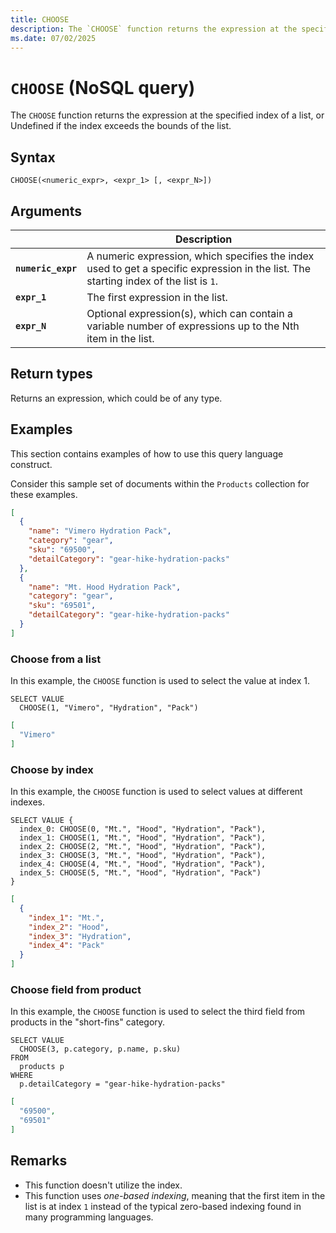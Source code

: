 ```yaml
---
title: CHOOSE
description: The `CHOOSE` function returns the expression at the specified index of a list, or Undefined if the index exceeds the bounds of the list.
ms.date: 07/02/2025
---
```


# `CHOOSE` (NoSQL query)

The `CHOOSE` function returns the expression at the specified index of a list, or Undefined if the index exceeds the bounds of the list.

## Syntax

```nosql
CHOOSE(<numeric_expr>, <expr_1> [, <expr_N>])
```

## Arguments

| | Description |
| --- | --- |
| **`numeric_expr`** | A numeric expression, which specifies the index used to get a specific expression in the list. The starting index of the list is `1`. |
| **`expr_1`** | The first expression in the list. |
| **`expr_N`** | Optional expression(s), which can contain a variable number of expressions up to the Nth item in the list. |

## Return types

Returns an expression, which could be of any type.

## Examples

This section contains examples of how to use this query language construct.

Consider this sample set of documents within the `Products` collection for these examples.

```json
[
  {
    "name": "Vimero Hydration Pack",
    "category": "gear",
    "sku": "69500",
    "detailCategory": "gear-hike-hydration-packs"
  },
  {
    "name": "Mt. Hood Hydration Pack",
    "category": "gear",
    "sku": "69501",
    "detailCategory": "gear-hike-hydration-packs"
  }
]
```

### Choose from a list

In this example, the `CHOOSE` function is used to select the value at index 1.

```nosql
SELECT VALUE 
  CHOOSE(1, "Vimero", "Hydration", "Pack")
```

```json
[
  "Vimero"
]
```

### Choose by index

In this example, the `CHOOSE` function is used to select values at different indexes.

```nosql
SELECT VALUE {
  index_0: CHOOSE(0, "Mt.", "Hood", "Hydration", "Pack"),
  index_1: CHOOSE(1, "Mt.", "Hood", "Hydration", "Pack"),
  index_2: CHOOSE(2, "Mt.", "Hood", "Hydration", "Pack"),
  index_3: CHOOSE(3, "Mt.", "Hood", "Hydration", "Pack"),
  index_4: CHOOSE(4, "Mt.", "Hood", "Hydration", "Pack"),
  index_5: CHOOSE(5, "Mt.", "Hood", "Hydration", "Pack")
}
```

```json
[
  {
    "index_1": "Mt.",
    "index_2": "Hood",
    "index_3": "Hydration",
    "index_4": "Pack"
  }
]
```

### Choose field from product

In this example, the `CHOOSE` function is used to select the third field from products in the "short-fins" category.

```nosql
SELECT VALUE
  CHOOSE(3, p.category, p.name, p.sku)
FROM
  products p
WHERE
  p.detailCategory = "gear-hike-hydration-packs"
```

```json
[
  "69500",
  "69501"
]
```

## Remarks

- This function doesn't utilize the index.
- This function uses *one-based indexing*, meaning that the first item in the list is at index `1` instead of the typical zero-based indexing found in many programming languages.
